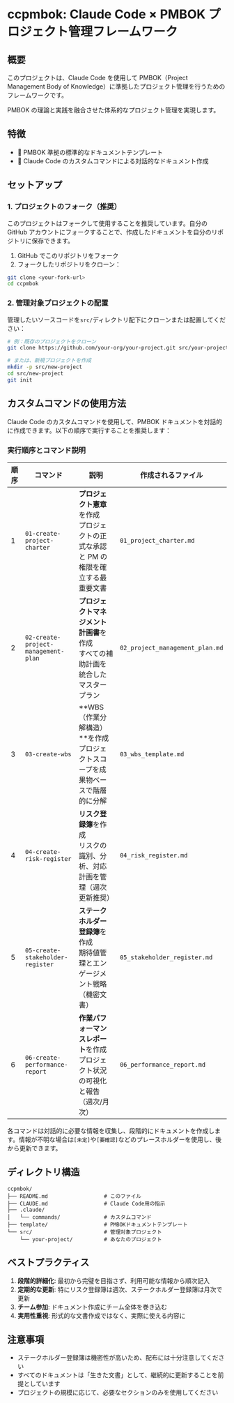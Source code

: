 # ccpmbok: Claude Code × PMBOK プロジェクト管理フレームワーク

## 概要

このプロジェクトは、Claude Code を使用して PMBOK（Project Management Body of Knowledge）に準拠したプロジェクト管理を行うためのフレームワークです。

PMBOK の理論と実践を融合させた体系的なプロジェクト管理を実現します。

## 特徴

- 🎯 PMBOK 準拠の標準的なドキュメントテンプレート
- 🤖 Claude Code のカスタムコマンドによる対話的なドキュメント作成

## セットアップ

### 1. プロジェクトのフォーク（推奨）

このプロジェクトはフォークして使用することを推奨しています。自分の GitHub アカウントにフォークすることで、作成したドキュメントを自分のリポジトリに保存できます。

1. GitHub でこのリポジトリをフォーク
2. フォークしたリポジトリをクローン：

```bash
git clone <your-fork-url>
cd ccpmbok
```

### 2. 管理対象プロジェクトの配置

管理したいソースコードを`src/`ディレクトリ配下にクローンまたは配置してください：

```bash
# 例：既存のプロジェクトをクローン
git clone https://github.com/your-org/your-project.git src/your-project

# または、新規プロジェクトを作成
mkdir -p src/new-project
cd src/new-project
git init
```

## カスタムコマンドの使用方法

Claude Code のカスタムコマンドを使用して、PMBOK ドキュメントを対話的に作成できます。以下の順序で実行することを推奨します：

### 実行順序とコマンド説明

| 順序 | コマンド                            | 説明                                                                                   | 作成されるファイル              |
| ---- | ----------------------------------- | -------------------------------------------------------------------------------------- | ------------------------------- |
| 1    | `01-create-project-charter`         | **プロジェクト憲章**を作成<br>プロジェクトの正式な承認と PM の権限を確立する最重要文書 | `01_project_charter.md`         |
| 2    | `02-create-project-management-plan` | **プロジェクトマネジメント計画書**を作成<br>すべての補助計画を統合したマスタープラン   | `02_project_management_plan.md` |
| 3    | `03-create-wbs`                     | **WBS（作業分解構造）**を作成<br>プロジェクトスコープを成果物ベースで階層的に分解      | `03_wbs_template.md`            |
| 4    | `04-create-risk-register`           | **リスク登録簿**を作成<br>リスクの識別、分析、対応計画を管理（週次更新推奨）           | `04_risk_register.md`           |
| 5    | `05-create-stakeholder-register`    | **ステークホルダー登録簿**を作成<br>期待値管理とエンゲージメント戦略（機密文書）       | `05_stakeholder_register.md`    |
| 6    | `06-create-performance-report`      | **作業パフォーマンスレポート**を作成<br>プロジェクト状況の可視化と報告（週次/月次）    | `06_performance_report.md`      |

各コマンドは対話的に必要な情報を収集し、段階的にドキュメントを作成します。情報が不明な場合は`[未定]`や`[要確認]`などのプレースホルダーを使用し、後から更新できます。

## ディレクトリ構造

```
ccpmbok/
├── README.md                  # このファイル
├── CLAUDE.md                  # Claude Code用の指示
├── .claude/
│   └── commands/              # カスタムコマンド
├── template/                  # PMBOKドキュメントテンプレート
└── src/                       # 管理対象プロジェクト
    └── your-project/          # あなたのプロジェクト
```

## ベストプラクティス

1. **段階的詳細化**: 最初から完璧を目指さず、利用可能な情報から順次記入
2. **定期的な更新**: 特にリスク登録簿は週次、ステークホルダー登録簿は月次で更新
3. **チーム参加**: ドキュメント作成にチーム全体を巻き込む
4. **実用性重視**: 形式的な文書作成ではなく、実際に使える内容に

## 注意事項

- ステークホルダー登録簿は機密性が高いため、配布には十分注意してください
- すべてのドキュメントは「生きた文書」として、継続的に更新することを前提としています
- プロジェクトの規模に応じて、必要なセクションのみを使用してください
